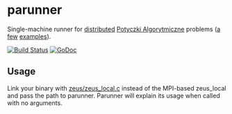 parunner
========

Single-machine runner for [distributed](http://potyczki.mimuw.edu.pl/l/zadania_rozproszone/) [Potyczki Algorytmiczne](http://potyczki.mimuw.edu.pl/) problems ([a](https://sio2.mimuw.edu.pl/pa/c/pa-2014-1/p/mak/) [few](https://sio2.mimuw.edu.pl/pa/c/pa-2014-1/p/kol/) [examples](https://sio2.mimuw.edu.pl/pa/c/pa-2014-1/p/sek/)).

[![Build Status](https://drone.io/github.com/robryk/parunner/status.png)](https://drone.io/github.com/robryk/parunner/latest) [![GoDoc](https://godoc.org/github.com/robryk/parunner?status.png)](https://godoc.org/github.com/robryk/parunner)

Usage
-----

Link your binary with [zeus/zeus_local.c](https://github.com/robryk/parunner/blob/master/zeus/zeus_local.c) instead of the MPI-based zeus_local and pass the path to parunner. Parunner will explain its usage when called with no arguments.
